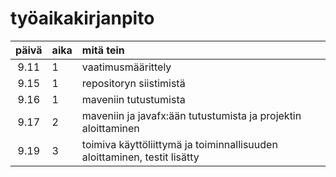 # työaikakirjanpito

| päivä | aika | mitä tein  |
| :----:|:-----| :-----|
| 9.11 | 1 | vaatimusmäärittely |
| 9.15 | 1 | repositoryn siistimistä |
| 9.16 | 1 | maveniin tutustumista |
| 9.17 | 2 | maveniin ja javafx:ään tutustumista ja projektin aloittaminen |
| 9.19 | 3 | toimiva käyttöliittymä ja toiminnallisuuden aloittaminen, testit lisätty |

